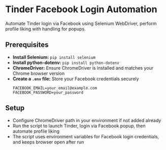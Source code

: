 
# Tinder Facebook Login Automation  
Automate Tinder login via Facebook using Selenium WebDriver, perform profile liking with handling for popups.

## Prerequisites
* **Install Selenium:** `pip install selenium`  
* **Install python-dotenv:** `pip install python-dotenv`  
* **ChromeDriver:** Ensure ChromeDriver is installed and matches your Chrome browser version  
* **Create a `.env` file:** Store your Facebook credentials securely  
  ```
  FACEBOOK_EMAIL=your_email@example.com
  FACEBOOK_PASSWORD=your_password
  ```

## Setup
* Configure ChromeDriver path in your environment if not added already  
* Run the script to launch Tinder, login via Facebook popup, then automate profile liking  
* The script uses environment variables for Facebook login credentials, and keeps browser open after run  

